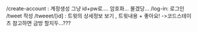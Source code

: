 /create-account : 계정생성 그냥 id+pw로.... 암호화... 몰겠당...
/log-in: 로그인
/tweet 작성
/tweeet/[id] : 트윗의 상세정보 보기 , 트윗내용 + 좋아요! ->코드스테이츠 참고하면 금방 할지두...???
